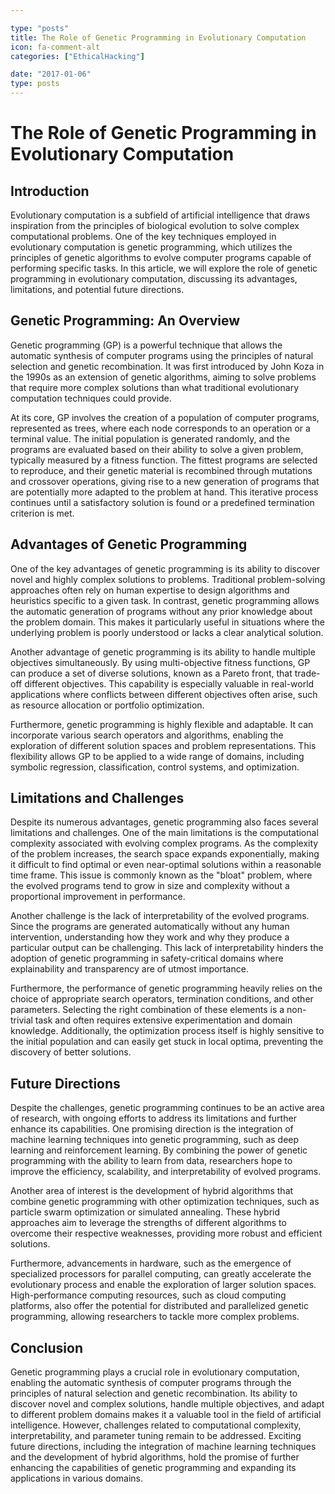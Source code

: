 ```yaml
---

type: "posts"
title: The Role of Genetic Programming in Evolutionary Computation
icon: fa-comment-alt
categories: ["EthicalHacking"]

date: "2017-01-06"
type: posts
---
```





# The Role of Genetic Programming in Evolutionary Computation

## Introduction

Evolutionary computation is a subfield of artificial intelligence that draws inspiration from the principles of biological evolution to solve complex computational problems. One of the key techniques employed in evolutionary computation is genetic programming, which utilizes the principles of genetic algorithms to evolve computer programs capable of performing specific tasks. In this article, we will explore the role of genetic programming in evolutionary computation, discussing its advantages, limitations, and potential future directions.

## Genetic Programming: An Overview

Genetic programming (GP) is a powerful technique that allows the automatic synthesis of computer programs using the principles of natural selection and genetic recombination. It was first introduced by John Koza in the 1990s as an extension of genetic algorithms, aiming to solve problems that require more complex solutions than what traditional evolutionary computation techniques could provide.

At its core, GP involves the creation of a population of computer programs, represented as trees, where each node corresponds to an operation or a terminal value. The initial population is generated randomly, and the programs are evaluated based on their ability to solve a given problem, typically measured by a fitness function. The fittest programs are selected to reproduce, and their genetic material is recombined through mutations and crossover operations, giving rise to a new generation of programs that are potentially more adapted to the problem at hand. This iterative process continues until a satisfactory solution is found or a predefined termination criterion is met.

## Advantages of Genetic Programming

One of the key advantages of genetic programming is its ability to discover novel and highly complex solutions to problems. Traditional problem-solving approaches often rely on human expertise to design algorithms and heuristics specific to a given task. In contrast, genetic programming allows the automatic generation of programs without any prior knowledge about the problem domain. This makes it particularly useful in situations where the underlying problem is poorly understood or lacks a clear analytical solution.

Another advantage of genetic programming is its ability to handle multiple objectives simultaneously. By using multi-objective fitness functions, GP can produce a set of diverse solutions, known as a Pareto front, that trade-off different objectives. This capability is especially valuable in real-world applications where conflicts between different objectives often arise, such as resource allocation or portfolio optimization.

Furthermore, genetic programming is highly flexible and adaptable. It can incorporate various search operators and algorithms, enabling the exploration of different solution spaces and problem representations. This flexibility allows GP to be applied to a wide range of domains, including symbolic regression, classification, control systems, and optimization.

## Limitations and Challenges

Despite its numerous advantages, genetic programming also faces several limitations and challenges. One of the main limitations is the computational complexity associated with evolving complex programs. As the complexity of the problem increases, the search space expands exponentially, making it difficult to find optimal or even near-optimal solutions within a reasonable time frame. This issue is commonly known as the "bloat" problem, where the evolved programs tend to grow in size and complexity without a proportional improvement in performance.

Another challenge is the lack of interpretability of the evolved programs. Since the programs are generated automatically without any human intervention, understanding how they work and why they produce a particular output can be challenging. This lack of interpretability hinders the adoption of genetic programming in safety-critical domains where explainability and transparency are of utmost importance.

Furthermore, the performance of genetic programming heavily relies on the choice of appropriate search operators, termination conditions, and other parameters. Selecting the right combination of these elements is a non-trivial task and often requires extensive experimentation and domain knowledge. Additionally, the optimization process itself is highly sensitive to the initial population and can easily get stuck in local optima, preventing the discovery of better solutions.

## Future Directions

Despite the challenges, genetic programming continues to be an active area of research, with ongoing efforts to address its limitations and further enhance its capabilities. One promising direction is the integration of machine learning techniques into genetic programming, such as deep learning and reinforcement learning. By combining the power of genetic programming with the ability to learn from data, researchers hope to improve the efficiency, scalability, and interpretability of evolved programs.

Another area of interest is the development of hybrid algorithms that combine genetic programming with other optimization techniques, such as particle swarm optimization or simulated annealing. These hybrid approaches aim to leverage the strengths of different algorithms to overcome their respective weaknesses, providing more robust and efficient solutions.

Furthermore, advancements in hardware, such as the emergence of specialized processors for parallel computing, can greatly accelerate the evolutionary process and enable the exploration of larger solution spaces. High-performance computing resources, such as cloud computing platforms, also offer the potential for distributed and parallelized genetic programming, allowing researchers to tackle more complex problems.

## Conclusion

Genetic programming plays a crucial role in evolutionary computation, enabling the automatic synthesis of computer programs through the principles of natural selection and genetic recombination. Its ability to discover novel and complex solutions, handle multiple objectives, and adapt to different problem domains makes it a valuable tool in the field of artificial intelligence. However, challenges related to computational complexity, interpretability, and parameter tuning remain to be addressed. Exciting future directions, including the integration of machine learning techniques and the development of hybrid algorithms, hold the promise of further enhancing the capabilities of genetic programming and expanding its applications in various domains.